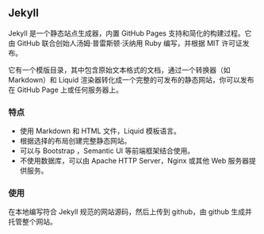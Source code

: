 ## Jekyll
Jekyll 是一个静态站点生成器，内置 GitHub Pages 支持和简化的构建过程。它由 GitHub 联合创始人汤姆·普雷斯顿·沃纳用 Ruby 编写，并根据 MIT 许可证发布。

它有一个模版目录，其中包含原始文本格式的文档，通过一个转换器（如 Markdown）和 Liquid 渲染器转化成一个完整的可发布的静态网站，你可以发布在 GitHub Page 上或任何服务器上。

### 特点
- 使用 Markdown 和 HTML 文件，Liquid 模板语言。
- 根据选择的布局创建完整静态网站。
- 可以与 Bootstrap ，Semantic UI 等前端框架结合使用。
- 不使用数据库，可以由 Apache HTTP Server，Nginx 或其他 Web 服务器提供服务。

### 使用
在本地编写符合 Jekyll 规范的网站源码，然后上传到 github，由 github 生成并托管整个网站。

